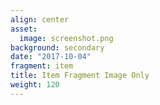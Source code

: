 ```yaml
---
align: center
asset:
  image: screenshot.png
background: secondary
date: "2017-10-04"
fragment: item
title: Item Fragment Image Only
weight: 120
---
```

